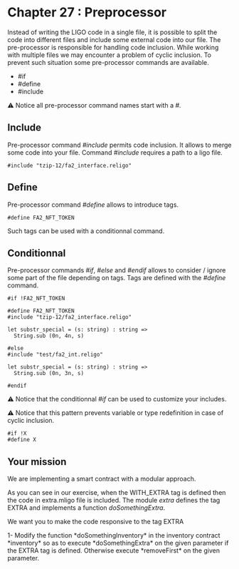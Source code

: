# Chapter 27 : Preprocessor

<dialog character="mechanics"></dialog>

Instead of writing the LIGO code in a single file, it is possible to split the code into different files and include some external code into our file. The pre-processor is responsible for handling code inclusion. While working with multiple files we may encounter a problem of cyclic inclusion. To prevent such situation some pre-processor commands are available.

* #if
* #define
* #include

⚠️ Notice all pre-processor command names start with a _#_.

## Include

Pre-processor command *#include* permits code inclusion. It allows to merge some code into your file. Command *#include* requires a path to a ligo file. 

```
#include "tzip-12/fa2_interface.religo"
```

## Define

Pre-processor command *#define* allows to introduce tags. 

```
#define FA2_NFT_TOKEN
```

Such tags can be used with a conditionnal command. 


## Conditionnal

Pre-processor commands *#if*, *#else* and *#endif* allows to consider / ignore some part of the file depending on tags. Tags are defined with the *#define* command.

```
#if !FA2_NFT_TOKEN

#define FA2_NFT_TOKEN
#include "tzip-12/fa2_interface.religo"

let substr_special = (s: string) : string =>
  String.sub (0n, 4n, s)

#else
#include "test/fa2_int.religo"

let substr_special = (s: string) : string =>
  String.sub (0n, 3n, s)

#endif
```

⚠️ Notice that the conditionnal *#if* can be used to customize your includes.

⚠️ Notice that this pattern prevents variable or type redefinition in case of cyclic inclusion.

```
#if !X 
#define X
```


## Your mission

We are implementing a smart contract with a modular approach.

As you can see in our exercise, when the WITH_EXTRA tag is defined then the code in extra.mligo file is included.
The module *extra* defines the tag EXTRA and implements a function *doSomethingExtra*.

We want you to make the code responsive to the tag EXTRA
 

<!-- prettier-ignore -->1- Modify the function *doSomethingInventory* in the inventory contract *inventory* so as to execute *doSomethingExtra* on the given parameter if the EXTRA tag is defined. Otherwise execute *removeFirst* on the given parameter.

